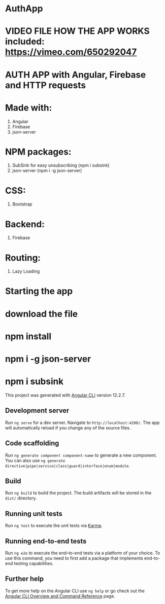 # AuthApp
# VIDEO FILE HOW THE APP WORKS included: https://vimeo.com/650292047
# AUTH APP with Angular, Firebase and HTTP requests

# Made with:

1. Angular
2. Firebase
3. json-server

# NPM packages:

1. SubSink for easy unsubscribing (npm i subsink)
2. json-server (npm i -g json-server)

# CSS:

1. Bootstrap

# Backend:

1. Firebase

# Routing:

1. Lazy Loading

# Starting the app
# download the file
# npm install
# npm i -g json-server
# npm i subsink


This project was generated with [Angular CLI](https://github.com/angular/angular-cli) version 12.2.7.

## Development server

Run `ng serve` for a dev server. Navigate to `http://localhost:4200/`. The app will automatically reload if you change any of the source files.

## Code scaffolding

Run `ng generate component component-name` to generate a new component. You can also use `ng generate directive|pipe|service|class|guard|interface|enum|module`.

## Build

Run `ng build` to build the project. The build artifacts will be stored in the `dist/` directory.

## Running unit tests

Run `ng test` to execute the unit tests via [Karma](https://karma-runner.github.io).

## Running end-to-end tests

Run `ng e2e` to execute the end-to-end tests via a platform of your choice. To use this command, you need to first add a package that implements end-to-end testing capabilities.

## Further help

To get more help on the Angular CLI use `ng help` or go check out the [Angular CLI Overview and Command Reference](https://angular.io/cli) page.
